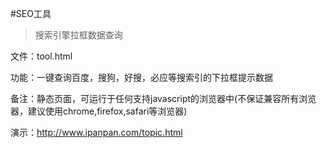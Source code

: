 #SEO工具

>搜索引擎拉框数据查询
  
  文件：tool.html
  
  功能：一键查询百度，搜狗，好搜，必应等搜索引的下拉框提示数据
  
  备注：静态页面，可运行于任何支持javascript的浏览器中(不保证兼容所有浏览器，建议使用chrome,firefox,safari等浏览器)

  演示：http://www.ipanpan.com/topic.html
